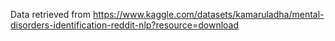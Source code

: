 Data retrieved from https://www.kaggle.com/datasets/kamaruladha/mental-disorders-identification-reddit-nlp?resource=download
